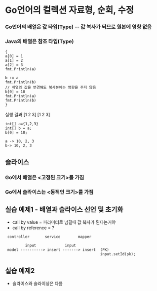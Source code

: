 # Go언어의 컬렉션 자료형, 순회, 수정
### Go언어의 배열은 값 타입(Type)  -- 값 복사가 되므로 원본에 영향 없음
### Java의 배열은 참조 타입(Type)

```
{
a[0] = 1
a[1] = 2
a[2] = 3
fmt.Println(a)

b := a
fmt.Println(b)
// 배열의 값을 변경해도 복사본에는 영향을 주지 않음
b[0] = 10
fmt.Println(a)
fmt.Println(b)
}
```
실행 결과
[1 2 3]
[1 2 3]

```
int[] a={1,2,3}
int[] b = a;
b[0] = 10;

a -> 10, 2, 3
b-> 10, 2, 3

```


## 슬라이스 

### Go에서 배열은 <고정된 크기>를 가짐
### Go에서 슬라이스는 <동적인 크기>를 가짐


## 실습 예제1 - 배열과 슬라이스 선언 및 초기화

 - call by value = 파라미터로 넘길때 값 복사가 된다는거야
 - call by reference = ?


```
 controller       service        mapper

         input             input
 model ----------> insert -------> insert  (PK)
                                           input.setId(pk);
```


## 실습 예제2

 - 슬라이스와 슬라이싱은 다름
